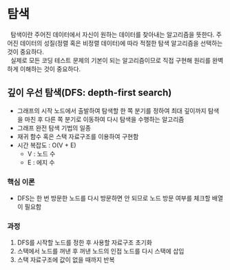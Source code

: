 # 탐색

&nbsp; 탐색이란 주어진 데이터에서 자신이 원하는 데이터를 찾아내는 알고리즘을 뜻한다. 주어진 데이터의 성질(정렬 혹은 비정렬 데이터)에 따라 적절한 탐색 알고리즘을 선택하는 것이 중요하다.<br>
&nbsp; 실제로 모든 코딩 테스트 문제의 기본이 되는 알고리즘이므로 직접 구현해 원리를 완벽하게 이해하는 것이 중요하다.

## 깊이 우선 탐색(DFS: depth-first search)

- 그래프의 시작 노드에서 출발하여 탐색할 한 쪽 분기를 정하여 최대 깊이까지 탐색을 마친 후 다른 쪽 분기로 이동하여 다시 탐색을 수행하는 알고리즘
- 그래프 완전 탐색 기법의 일종
- 재귀 함수 혹은 스택 자료구조를 이용하여 구현함
- 시간 복잡도 : O(V + E)
  - V : 노드 수
  - E : 에지 수

### 핵심 이론

- DFS는 한 번 방문한 노드를 다시 방문하면 안 되므로 노드 방문 여부를 체크할 배열이 필요함

### 과정

1. DFS를 시작할 노드를 정한 후 사용할 자료구조 초기화
2. 스택에서 노드를 꺼낸 후 꺼낸 노드의 인접 노드를 다시 스택에 삽입
3. 스택 자료구조에 값이 없을 때까지 반복
